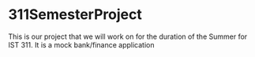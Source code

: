 # 311SemesterProject
This is our project that we will work on for the duration of the  Summer for IST 311. It is a mock bank/finance application
